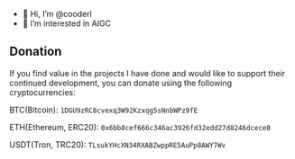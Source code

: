- 👋 Hi, I’m @cooderl
- 👀 I’m interested in AIGC


## Donation

If you find value in the projects I have done and would like to support their continued development, you can donate using the following cryptocurrencies:

BTC(Bitcoin): `1DGU9zRC8cvexq3W92Kzxqg5sNnbWPz9fE`

ETH(Ethereum, ERC20): `0x6bb8cef666c346ac3926fd32edd27d8246dcece0`

USDT(Tron, TRC20): `TLsukYHcXN34RXABZwppRE5AuPp8AWY7Wv`
